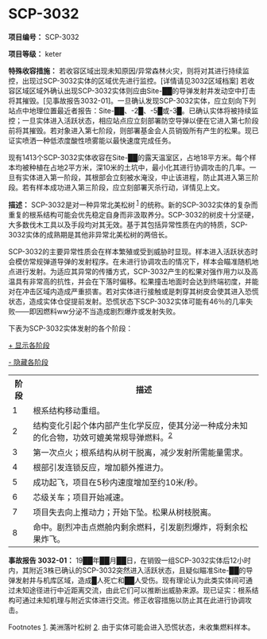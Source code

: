 # SCP-3032
                        


**项目编号：** SCP-3032

**项目等级：** keter

**特殊收容措施：** 若收容区域出现未知原因/异常森林火灾，则将对其进行持续监控，出现过SCP-3032实体的区域优先进行监控。[详情请见3032区域档案]
若收容区域区域外确认出现SCP-3032实体则应由Site-██的导弹发射井发动空中打击将其摧毁。[见事故报告3032-01]。一旦确认发现SCP-3032实体，应立刻向下列站点中地理位置最近者报告：Site-██、-2█、-5█或-3█。已确认实体将被持续监控；一旦实体进入活跃状态，相应站点应立刻部署防空导弹以便在它进入第七阶段前将其摧毁。若对象进入第七阶段，则部署基金会人员销毁所有产生的松果。现已证实喷洒一种低浓度酸性喷雾能以最快速度完成任务。

现有1413个SCP-3032实体收容在Site-██的露天温室区，占地18平方米。每个样本均被种植在占地2平方米，深10米的土坑中，最小化其进行协调攻击的几率。一旦有实体进入第一阶段，其根部会立刻被水淹没，中止该进程，防止其进入第三阶段。若有样本成功进入第三阶段，应立刻部署灭杀行动，详情见上文。

**描述：** SCP-3032是对一种异常北美松树<sup class='footnoteref'>
 <a shape='rect' class='footnoteref' id='footnoteref-1' href='javascript:;' onclick='WIKIDOT.page.utils.scrollToReference(&apos;footnote-1&apos;)'>1</a>
</sup>的统称。新的SCP-3032实体的复杂而重复的根系结构可能会优先稳定自身而非汲取养分。SCP-3032的树皮十分坚硬，大多数伐木工具以及手段均对其无效。基于其包括异常性质在内的特质，SCP-3032实体的成熟期是其他非异常北美松树的两倍长。

SCP-3032的主要异常性质会在样本繁殖或受到威胁时显现。样本进入活跃状态时会模仿常规弹道导弹的发射程序。在未进行协调攻击的情况下，样本会瞄准随机地点进行发射。为适应其异常的传播方式，SCP-3032产生的松果对强作用力以及高温具有非常高的抗性，并会在下落时偏移。松果撞击地面时会达到终端初度，并能对在冲击区域内造成严重损害。若对实体进行接触或是刺穿其树皮会使其进入恐慌状态，造成实体仓促提前发射。恐慌状态下SCP-3032实体可能有46％的几率失败——即因燃料ww分泌不当造成剧烈爆炸或发射失败。

下表为SCP-3032实体发射的各个阶段：


<a shape='rect' class='collapsible-block-link' href='javascript:;'>+&#160;&#26174;&#31034;&#21508;&#38454;&#27573;</a>

<a shape='rect' class='collapsible-block-link' href='javascript:;'>-&#160;&#38544;&#34255;&#21508;&#38454;&#27573;</a>

<table class='wiki-content-table'>
 <tr>
  <th colspan='1' rowspan='1'>&#38454;&#27573;</th>
  <th colspan='1' rowspan='1'>&#25551;&#36848;</th>
 </tr>
 <tr>
  <td colspan='1' rowspan='1'>1</td>
  <td colspan='3' rowspan='1'>&#26681;&#31995;&#32467;&#26500;&#31227;&#21160;&#37325;&#32452;&#12290;</td>
 </tr>
 <tr>
  <td colspan='1' rowspan='1'>2</td>
  <td colspan='3' rowspan='1'>&#32467;&#26500;&#21464;&#21270;&#24341;&#36215;&#20010;&#20307;&#20869;&#37096;&#20135;&#29983;&#21270;&#23398;&#21453;&#24212;&#65292;&#20351;&#20854;&#20998;&#27852;&#19968;&#31181;&#25104;&#20998;&#26410;&#30693;&#30340;&#21270;&#21512;&#29289;&#65292;&#21151;&#25928;&#21487;&#23218;&#32654;&#24120;&#35268;&#23548;&#24377;&#29123;&#26009;&#12290;<sup class='footnoteref'><a shape='rect' class='footnoteref' id='footnoteref-2' href='javascript:;' onclick='WIKIDOT.page.utils.scrollToReference(&apos;footnote-2&apos;)'>2</a></sup></td>
 </tr>
 <tr>
  <td colspan='1' rowspan='1'>3</td>
  <td colspan='3' rowspan='1'>&#31532;&#19968;&#27425;&#28857;&#28779;&#65307;&#26681;&#31995;&#32467;&#26500;&#20174;&#26641;&#24178;&#33073;&#31163;&#65292;&#20943;&#23569;&#21457;&#23556;&#25152;&#38656;&#33021;&#37327;&#38656;&#27714;&#12290;</td>
 </tr>
 <tr>
  <td colspan='1' rowspan='1'>4</td>
  <td colspan='3' rowspan='1'>&#26681;&#37096;&#24341;&#21457;&#36830;&#38145;&#21453;&#24212;&#65292;&#22686;&#21152;&#39069;&#22806;&#25512;&#36827;&#21147;&#12290;</td>
 </tr>
 <tr>
  <td colspan='1' rowspan='1'>5</td>
  <td colspan='3' rowspan='1'>&#25104;&#21151;&#36215;&#39134;&#65292;&#39033;&#30446;&#22312;5&#31186;&#20869;&#36895;&#24230;&#22686;&#21152;&#33267;&#32422;10&#31859;/&#31186;&#12290;</td>
 </tr>
 <tr>
  <td colspan='1' rowspan='1'>6</td>
  <td colspan='3' rowspan='1'>&#33455;&#32423;&#20851;&#36710;&#65307;&#39033;&#30446;&#24320;&#22987;&#20943;&#36895;&#12290;</td>
 </tr>
 <tr>
  <td colspan='1' rowspan='1'>7</td>
  <td colspan='3' rowspan='1'>&#39033;&#30446;&#22833;&#21435;&#21521;&#19978;&#25512;&#21160;&#21147;&#65307;&#24320;&#22987;&#19979;&#22368;&#12290;&#26494;&#26524;&#20174;&#26641;&#26525;&#33073;&#31163;&#12290;</td>
 </tr>
 <tr>
  <td colspan='1' rowspan='1'>8</td>
  <td colspan='3' rowspan='1'>&#21629;&#20013;&#12290;&#21095;&#28872;&#20914;&#20987;&#28857;&#29123;&#33329;&#20869;&#21097;&#20313;&#29123;&#26009;&#65292;&#24341;&#21457;&#21095;&#28872;&#29190;&#28856;&#65292;&#23558;&#21097;&#20313;&#26494;&#26524;&#28856;&#39134;&#12290;</td>
 </tr>
</table>



**事故报告 3032-01：**  19██年██月██日，在销毁一组SCP-3032实体后12小时内，其附近3株已确认的SCP-3032突然进入活跃状态，且疑似瞄准Site-██的导弹发射井与机库区域，造成█人死亡和██人受伤。现有理论认为此类实体间可通过未知途径进行中近距离交流，由此它们可以推断出威胁来源。现已证实：根系结构可通过未知机理与附近实体进行交流。修正收容措施以防止其在此进行协调攻击。



Footnotes
<a shape='rect' href='javascript:;' onclick='WIKIDOT.page.utils.scrollToReference(&apos;footnoteref-1&apos;)'>1</a>. 美洲落叶松树
<a shape='rect' href='javascript:;' onclick='WIKIDOT.page.utils.scrollToReference(&apos;footnoteref-2&apos;)'>2</a>. 由于实体可能会进入恐慌状态，未收集燃料样本。


                    